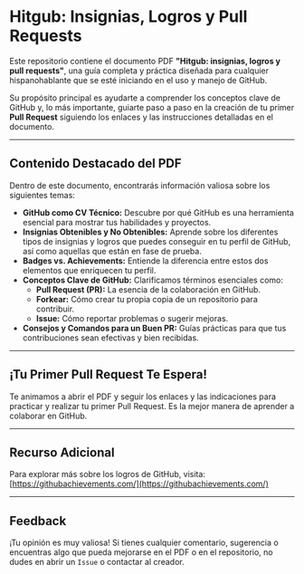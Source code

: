 # Hitgub: Insignias, Logros y Pull Requests

Este repositorio contiene el documento PDF **"Hitgub: insignias, logros y pull requests"**, una guía completa y práctica diseñada para cualquier hispanohablante que se esté iniciando en el uso y manejo de GitHub.

Su propósito principal es ayudarte a comprender los conceptos clave de GitHub y, lo más importante, guiarte paso a paso en la creación de tu primer **Pull Request** siguiendo los enlaces y las instrucciones detalladas en el documento.

---

## Contenido Destacado del PDF

Dentro de este documento, encontrarás información valiosa sobre los siguientes temas:

* **GitHub como CV Técnico:** Descubre por qué GitHub es una herramienta esencial para mostrar tus habilidades y proyectos.
* **Insignias Obtenibles y No Obtenibles:** Aprende sobre los diferentes tipos de insignias y logros que puedes conseguir en tu perfil de GitHub, así como aquellas que están en fase de prueba.
* **Badges vs. Achievements:** Entiende la diferencia entre estos dos elementos que enriquecen tu perfil.
* **Conceptos Clave de GitHub:** Clarificamos términos esenciales como:
    * **Pull Request (PR):** La esencia de la colaboración en GitHub.
    * **Forkear:** Cómo crear tu propia copia de un repositorio para contribuir.
    * **Issue:** Cómo reportar problemas o sugerir mejoras.
* **Consejos y Comandos para un Buen PR:** Guías prácticas para que tus contribuciones sean efectivas y bien recibidas.

---

## ¡Tu Primer Pull Request Te Espera!

Te animamos a abrir el PDF y seguir los enlaces y las indicaciones para practicar y realizar tu primer Pull Request. Es la mejor manera de aprender a colaborar en GitHub.

---

## Recurso Adicional

Para explorar más sobre los logros de GitHub, visita:
[https://githubachievements.com/](https://githubachievements.com/)

---

## Feedback

¡Tu opinión es muy valiosa! Si tienes cualquier comentario, sugerencia o encuentras algo que pueda mejorarse en el PDF o en el repositorio, no dudes en abrir un `Issue` o contactar al creador.
